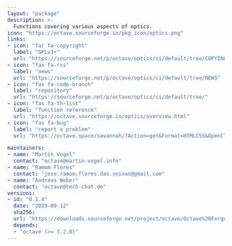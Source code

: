 ```yaml
---
layout: "package"
description: >-
  Functions covering various aspects of optics.
icon: "https://octave.sourceforge.io/pkg_icon/optics.png"
links:
- icon: "far fa-copyright"
  label: "GPLv3+"
  url: "https://sourceforge.net/p/octave/optics/ci/default/tree/COPYING"
- icon: "fas fa-rss"
  label: "news"
  url: "https://sourceforge.net/p/octave/optics/ci/default/tree/NEWS"
- icon: "fas fa-code-branch"
  label: "repository"
  url: "https://sourceforge.net/p/octave/optics/ci/default/tree/"
- icon: "fas fa-th-list"
  label: "function reference"
  url: "https://octave.sourceforge.io/optics/overview.html"
- icon: "fas fa-bug"
  label: "report a problem"
  url: "https://octave.space/savannah/?Action=get&Format=HTMLCSS&OpenClosed=open&Title=[octave%20forge]%20(optics)"

maintainers:
- name: "Martin Vogel"
  contact: "octave@martin-vogel.info"
- name: "Ramom Flores"
  contact: "jose.ramom.flores.das.seixas@gmail.com"
- name: "Andreas Weber"
  contact: "octave@tech-chat.de"
versions:
- id: "0.1.4"
  date: "2019-09-12"
  sha256:
  url: "https://downloads.sourceforge.net/project/octave/Octave%20Forge%20Packages/Individual%20Package%20Releases/optics-0.1.4.tar.gz"
  depends:
  - "octave (>= 3.2.0)"
---
```

